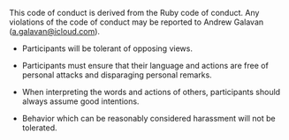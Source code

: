 This code of conduct is derived from the Ruby code of conduct. 
Any violations of the code of conduct may be reported to Andrew Galavan (a.galavan@icloud.com).

- Participants will be tolerant of opposing views.

- Participants must ensure that their language and actions are free of personal attacks and disparaging personal remarks.

- When interpreting the words and actions of others, participants should always assume good intentions.

- Behavior which can be reasonably considered harassment will not be tolerated.
